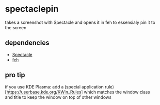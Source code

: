 # spectaclepin

takes a screenshot with Spectacle and opens it in feh to essensialy pin it to the screen

## dependencies

- [Spectacle](https://apps.kde.org/spectacle/)
- [feh](https://github.com/derf/feh)

## pro tip

if you use KDE Plasma: add a (special application rule)[https://userbase.kde.org/KWin_Rules] which matches the window class and title to keep the window on top of other windows
